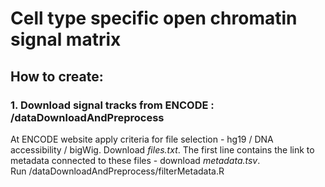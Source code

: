 # Cell type specific open chromatin signal matrix

## How to create:
### 1. Download signal tracks from ENCODE : /dataDownloadAndPreprocess
At ENCODE website apply criteria for file selection - hg19 / DNA accessibility / bigWig. Download *files.txt*. The first line contains the link to metadata connected to these files - download *metadata.tsv*.\
Run /dataDownloadAndPreprocess/filterMetadata.R
